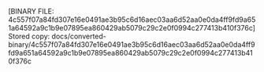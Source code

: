 [BINARY FILE: 4c557f07a84fd307e16e0491ae3b95c6d16aec03aa6d52aa0e0da4ff9fd9a651a64592a9c1b9e07895ea860429ab5079c29c2e0f0994c277413b410f376c]
Stored copy: docs/converted-binary/4c557f07a84fd307e16e0491ae3b95c6d16aec03aa6d52aa0e0da4ff9fd9a651a64592a9c1b9e07895ea860429ab5079c29c2e0f0994c277413b410f376c
